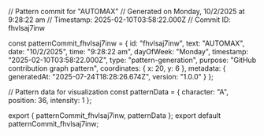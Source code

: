 // Pattern commit for "AUTOMAX"
// Generated on Monday, 10/2/2025 at 9:28:22 am
// Timestamp: 2025-02-10T03:58:22.000Z
// Commit ID: fhvlsaj7inw

const patternCommit_fhvlsaj7inw = {
  id: "fhvlsaj7inw",
  text: "AUTOMAX",
  date: "10/2/2025",
  time: "9:28:22 am",
  dayOfWeek: "Monday",
  timestamp: "2025-02-10T03:58:22.000Z",
  type: "pattern-generation",
  purpose: "GitHub contribution graph pattern",
  coordinates: {
    x: 20,
    y: 6
  },
  metadata: {
    generatedAt: "2025-07-24T18:28:26.674Z",
    version: "1.0.0"
  }
};

// Pattern data for visualization
const patternData = {
  character: "A",
  position: 36,
  intensity: 1
};

export { patternCommit_fhvlsaj7inw, patternData };
export default patternCommit_fhvlsaj7inw;
